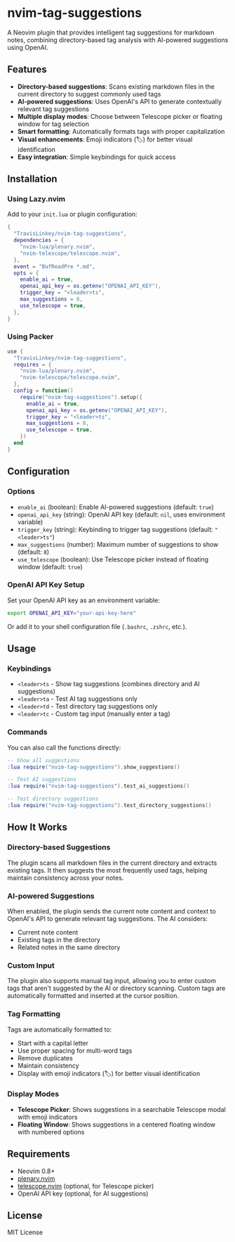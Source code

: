 # nvim-tag-suggestions

A Neovim plugin that provides intelligent tag suggestions for markdown notes, combining directory-based tag analysis with AI-powered suggestions using OpenAI.

## Features

- **Directory-based suggestions**: Scans existing markdown files in the current directory to suggest commonly used tags
- **AI-powered suggestions**: Uses OpenAI's API to generate contextually relevant tag suggestions
- **Multiple display modes**: Choose between Telescope picker or floating window for tag selection
- **Smart formatting**: Automatically formats tags with proper capitalization
- **Visual enhancements**: Emoji indicators (🏷️) for better visual identification
- **Easy integration**: Simple keybindings for quick access

## Installation

### Using Lazy.nvim

Add to your `init.lua` or plugin configuration:

```lua
{
  "TravisLinkey/nvim-tag-suggestions",
  dependencies = {
    "nvim-lua/plenary.nvim",
    "nvim-telescope/telescope.nvim",
  },
  event = "BufReadPre *.md",
  opts = {
    enable_ai = true,
    openai_api_key = os.getenv("OPENAI_API_KEY"),
    trigger_key = "<leader>ts",
    max_suggestions = 8,
    use_telescope = true,
  },
}
```

### Using Packer

```lua
use {
  "TravisLinkey/nvim-tag-suggestions",
  requires = {
    "nvim-lua/plenary.nvim",
    "nvim-telescope/telescope.nvim",
  },
  config = function()
    require("nvim-tag-suggestions").setup({
      enable_ai = true,
      openai_api_key = os.getenv("OPENAI_API_KEY"),
      trigger_key = "<leader>ts",
      max_suggestions = 8,
      use_telescope = true,
    })
  end
}
```

## Configuration

### Options

- `enable_ai` (boolean): Enable AI-powered suggestions (default: `true`)
- `openai_api_key` (string): OpenAI API key (default: `nil`, uses environment variable)
- `trigger_key` (string): Keybinding to trigger tag suggestions (default: `"<leader>ts"`)
- `max_suggestions` (number): Maximum number of suggestions to show (default: `8`)
- `use_telescope` (boolean): Use Telescope picker instead of floating window (default: `true`)

### OpenAI API Key Setup

Set your OpenAI API key as an environment variable:

```bash
export OPENAI_API_KEY="your-api-key-here"
```

Or add it to your shell configuration file (`.bashrc`, `.zshrc`, etc.).

## Usage

### Keybindings

- `<leader>ts` - Show tag suggestions (combines directory and AI suggestions)
- `<leader>ta` - Test AI tag suggestions only
- `<leader>td` - Test directory tag suggestions only
- `<leader>tc` - Custom tag input (manually enter a tag)

### Commands

You can also call the functions directly:

```lua
-- Show all suggestions
:lua require("nvim-tag-suggestions").show_suggestions()

-- Test AI suggestions
:lua require("nvim-tag-suggestions").test_ai_suggestions()

-- Test directory suggestions
:lua require("nvim-tag-suggestions").test_directory_suggestions()
```

## How It Works

### Directory-based Suggestions

The plugin scans all markdown files in the current directory and extracts existing tags. It then suggests the most frequently used tags, helping maintain consistency across your notes.

### AI-powered Suggestions

When enabled, the plugin sends the current note content and context to OpenAI's API to generate relevant tag suggestions. The AI considers:

- Current note content
- Existing tags in the directory
- Related notes in the same directory

### Custom Input

The plugin also supports manual tag input, allowing you to enter custom tags that aren't suggested by the AI or directory scanning. Custom tags are automatically formatted and inserted at the cursor position.

### Tag Formatting

Tags are automatically formatted to:
- Start with a capital letter
- Use proper spacing for multi-word tags
- Remove duplicates
- Maintain consistency
- Display with emoji indicators (🏷️) for better visual identification

### Display Modes

- **Telescope Picker**: Shows suggestions in a searchable Telescope modal with emoji indicators
- **Floating Window**: Shows suggestions in a centered floating window with numbered options

## Requirements

- Neovim 0.8+
- [plenary.nvim](https://github.com/nvim-lua/plenary.nvim)
- [telescope.nvim](https://github.com/nvim-telescope/telescope.nvim) (optional, for Telescope picker)
- OpenAI API key (optional, for AI suggestions)

## License

MIT License 